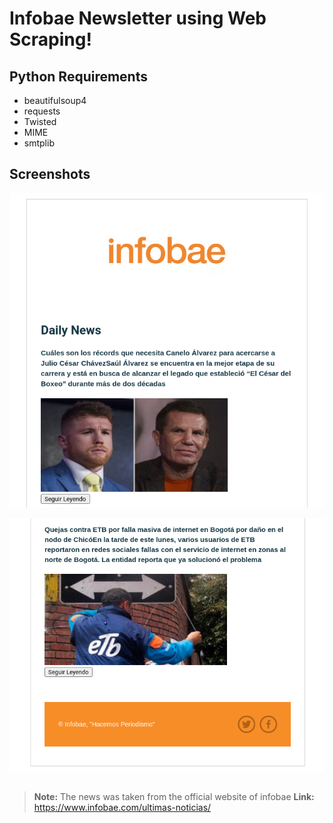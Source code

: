 # Infobae Newsletter using Web Scraping!

## Python Requirements
- beautifulsoup4   
- requests
- Twisted
- MIME
- smtplib

## Screenshots
![enter image description here](https://github.com/Santiagopenenory/WebScraping/blob/main/Screenshots/Screenshot%20from%202021-09-13%2023-26-15.png?raw=true)

![enter image description here](https://github.com/Santiagopenenory/WebScraping/blob/main/Screenshots/Screenshot%20from%202021-09-13%2023-30-58.png?raw=true)
##

> **Note:** The news was taken from the official website of infobae
> **Link:** https://www.infobae.com/ultimas-noticias/

